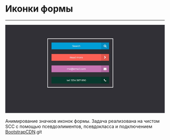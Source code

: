 # Иконки формы
___
![screen](screen.jpg) 

Анимирование значков иконок формы. Задача реализована на чистом SCC с помощью псевдоэлиментов, псевдокласса и подключением [BootstrapCDN](https://www.bootstrapcdn.com/).git